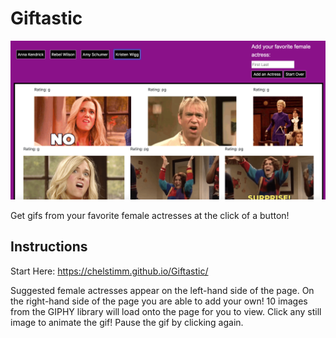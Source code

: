 # Giftastic #
![](/assets/images/Giftastic.png)
      
Get gifs from your favorite female actresses at the click of a button!

## Instructions
Start Here: https://chelstimm.github.io/Giftastic/

Suggested female actresses appear on the left-hand side of the page. On the right-hand side of the page you are able to add your own!
10 images from the GIPHY library will load onto the page for you to view. 
Click any still image to animate the gif! Pause the gif by clicking again.

 

    


    
